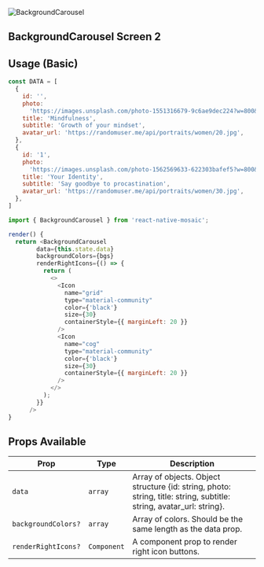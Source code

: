 ![BackgroundCarousel](https://user-images.githubusercontent.com/22890658/147511739-14fa2329-6b81-4c05-a3cf-2b44771977b3.gif)

## BackgroundCarousel Screen 2

## Usage (Basic)

```js
const DATA = [
  {
    id: '',
    photo:
      'https://images.unsplash.com/photo-1551316679-9c6ae9dec224?w=800&q=80',
    title: 'Mindfulness',
    subtitle: 'Growth of your mindset',
    avatar_url: 'https://randomuser.me/api/portraits/women/20.jpg',
  },
  {
    id: '1',
    photo:
      'https://images.unsplash.com/photo-1562569633-622303bafef5?w=800&q=80',
    title: 'Your Identity',
    subtitle: 'Say goodbye to procastination',
    avatar_url: 'https://randomuser.me/api/portraits/women/30.jpg',
  },
]

import { BackgroundCarousel } from 'react-native-mosaic';

render() {
  return <BackgroundCarousel
        data={this.state.data}
        backgroundColors={bgs}
        renderRightIcons={() => {
          return (
            <>
              <Icon
                name="grid"
                type="material-community"
                color={'black'}
                size={30}
                containerStyle={{ marginLeft: 20 }}
              />
              <Icon
                name="cog"
                type="material-community"
                color={'black'}
                size={30}
                containerStyle={{ marginLeft: 20 }}
              />
            </>
          );
        }}
      />
}
```

## Props Available

| Prop                | Type        | Description                                                                                                          |
| ------------------- | ----------- | -------------------------------------------------------------------------------------------------------------------- |
| `data`              | `array`     | Array of objects. Object structure {id: string, photo: string, title: string, subtitle: string, avatar_url: string}. |
| `backgroundColors?` | `array`     | Array of colors. Should be the same length as the data prop.                                                         |
| `renderRightIcons?` | `Component` | A component prop to render right icon buttons.                                                                       |
